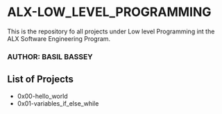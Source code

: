 # ALX-LOW_LEVEL_PROGRAMMING

This is the repository fo all projects under Low level Programming int the ALX Software Engineering Program.

### AUTHOR: BASIL BASSEY

## List of Projects
 - 0x00-hello_world
 - 0x01-variables_if_else_while
